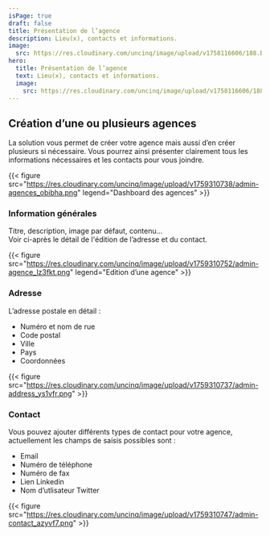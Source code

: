 ```yaml
---
isPage: true
draft: false
title: Présentation de l’agence
description: Lieu(x), contacts et informations.
image:
  src: https://res.cloudinary.com/uncinq/image/upload/v1758116606/188.Buildings_yqccmw.svg
hero: 
  title: Présentation de l’agence
  text: Lieu(x), contacts et informations.
  image:
    src: https://res.cloudinary.com/uncinq/image/upload/v1758116606/188.Buildings_yqccmw.svg
---
```


## Création d’une ou plusieurs agences
La solution vous permet de créer votre agence mais aussi d’en créer plusieurs si nécessaire. Vous pourrez ainsi présenter clairement tous les informations nécessaires et les contacts pour vous joindre.

{{< figure src="https://res.cloudinary.com/uncinq/image/upload/v1759310738/admin-agences_obibha.png" legend="Dashboard des agences" >}}

### Information générales
Titre, description, image par défaut, contenu…\
Voir ci-après le détail de l'édition de l’adresse et du contact.

{{< figure src="https://res.cloudinary.com/uncinq/image/upload/v1759310752/admin-agence_lz3fkt.png" legend="Edition d’une agence" >}}

### Adresse
L’adresse postale en détail :
* Numéro et nom de rue  
* Code postal
* Ville
* Pays
* Coordonnées

{{< figure src="https://res.cloudinary.com/uncinq/image/upload/v1759310737/admin-address_ys1vfr.png" >}}

### Contact
Vous pouvez ajouter différents types de contact pour votre agence, actuellement les champs de saisis possibles sont :
* Email  
* Numéro de téléphone
* Numéro de fax
* Lien Linkedin
* Nom d’utlisateur Twitter

{{< figure src="https://res.cloudinary.com/uncinq/image/upload/v1759310747/admin-contact_azyvf7.png" >}}
